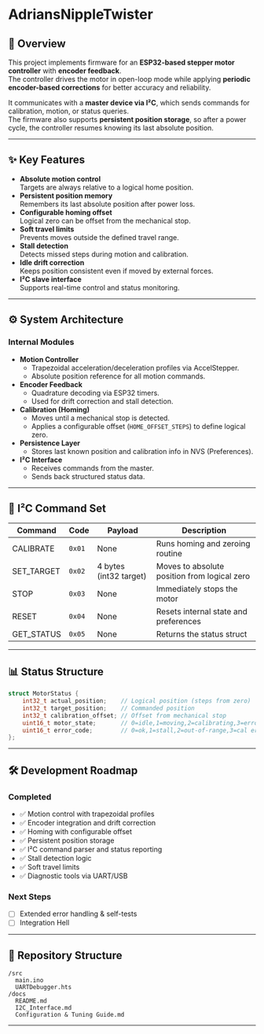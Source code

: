 # AdriansNippleTwister

## 📌 Overview
This project implements firmware for an **ESP32-based stepper motor controller** with **encoder feedback**.  
The controller drives the motor in open-loop mode while applying **periodic encoder-based corrections** for better accuracy and reliability.  

It communicates with a **master device via I²C**, which sends commands for calibration, motion, or status queries.  
The firmware also supports **persistent position storage**, so after a power cycle, the controller resumes knowing its last absolute position.

---

## ✨ Key Features
- **Absolute motion control**  
  Targets are always relative to a logical home position.
- **Persistent position memory**  
  Remembers its last absolute position after power loss.
- **Configurable homing offset**  
  Logical zero can be offset from the mechanical stop.
- **Soft travel limits**  
  Prevents moves outside the defined travel range.
- **Stall detection**  
  Detects missed steps during motion and calibration.
- **Idle drift correction**  
  Keeps position consistent even if moved by external forces.
- **I²C slave interface**  
  Supports real-time control and status monitoring.

---

## ⚙️ System Architecture

### Internal Modules
- **Motion Controller**
  - Trapezoidal acceleration/deceleration profiles via AccelStepper.
  - Absolute position reference for all motion commands.
- **Encoder Feedback**
  - Quadrature decoding via ESP32 timers.
  - Used for drift correction and stall detection.
- **Calibration (Homing)**
  - Moves until a mechanical stop is detected.
  - Applies a configurable offset (`HOME_OFFSET_STEPS`) to define logical zero.
- **Persistence Layer**
  - Stores last known position and calibration info in NVS (Preferences).
- **I²C Interface**
  - Receives commands from the master.
  - Sends back structured status data.

---

## 🔌 I²C Command Set

| Command | Code | Payload | Description |
|----------|------|---------|-------------|
| CALIBRATE | `0x01` | None | Runs homing and zeroing routine |
| SET_TARGET | `0x02` | 4 bytes (int32 target) | Moves to absolute position from logical zero |
| STOP | `0x03` | None | Immediately stops the motor |
| RESET | `0x04` | None | Resets internal state and preferences |
| GET_STATUS | `0x05` | None | Returns the status struct |

---

## 📊 Status Structure

```c
struct MotorStatus {
    int32_t actual_position;    // Logical position (steps from zero)
    int32_t target_position;    // Commanded position
    int32_t calibration_offset; // Offset from mechanical stop
    uint16_t motor_state;       // 0=idle,1=moving,2=calibrating,3=error,4=stop
    uint16_t error_code;        // 0=ok,1=stall,2=out-of-range,3=cal error,6=comm error
};
```

---

## 🛠️ Development Roadmap

### Completed
- ✅ Motion control with trapezoidal profiles
- ✅ Encoder integration and drift correction
- ✅ Homing with configurable offset
- ✅ Persistent position storage
- ✅ I²C command parser and status reporting
- ✅ Stall detection logic
- ✅ Soft travel limits
- ✅ Diagnostic tools via UART/USB

### Next Steps
- [ ] Extended error handling & self-tests
- [ ] Integration Hell

---

## 📂 Repository Structure

```
/src
  main.ino
  UARTDebugger.hts
/docs
  README.md
  I2C_Interface.md
  Configuration & Tuning Guide.md
```

---

